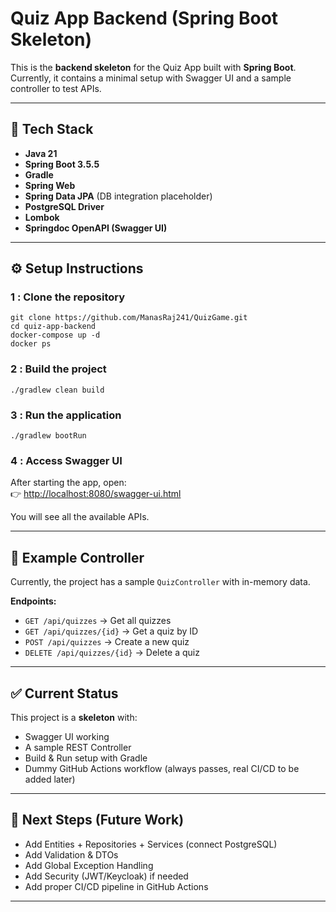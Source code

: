 # Quiz App Backend (Spring Boot Skeleton)

This is the **backend skeleton** for the Quiz App built with **Spring Boot**.  
Currently, it contains a minimal setup with Swagger UI and a sample controller to test APIs.  

---

## 🚀 Tech Stack
- **Java 21**
- **Spring Boot 3.5.5**
- **Gradle**
- **Spring Web**
- **Spring Data JPA** (DB integration placeholder)
- **PostgreSQL Driver**
- **Lombok**
- **Springdoc OpenAPI (Swagger UI)**

---

## ⚙️ Setup Instructions

### 1️ : Clone the repository
```
git clone https://github.com/ManasRaj241/QuizGame.git
cd quiz-app-backend
docker-compose up -d
docker ps
```

### 2️ : Build the project
```
./gradlew clean build
```

### 3️ : Run the application
```
./gradlew bootRun
```

### 4️ : Access Swagger UI
After starting the app, open:  
👉 [http://localhost:8080/swagger-ui.html](http://localhost:8080/swagger-ui.html)

You will see all the available APIs.

---

## 📌 Example Controller

Currently, the project has a sample `QuizController` with in-memory data.

**Endpoints:**
* `GET /api/quizzes` → Get all quizzes  
* `GET /api/quizzes/{id}` → Get a quiz by ID  
* `POST /api/quizzes` → Create a new quiz  
* `DELETE /api/quizzes/{id}` → Delete a quiz  

---

## ✅ Current Status

This project is a **skeleton** with:
* Swagger UI working  
* A sample REST Controller  
* Build & Run setup with Gradle  
* Dummy GitHub Actions workflow (always passes, real CI/CD to be added later)  

---

## 🔮 Next Steps (Future Work)

* Add Entities + Repositories + Services (connect PostgreSQL)  
* Add Validation & DTOs  
* Add Global Exception Handling  
* Add Security (JWT/Keycloak) if needed  
* Add proper CI/CD pipeline in GitHub Actions  

---
